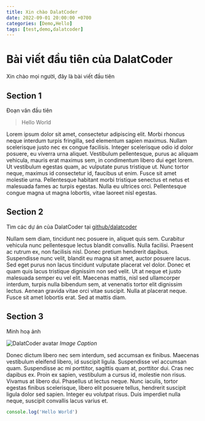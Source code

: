 ```yaml
---
title: Xin chào DalatCoder
date: 2022-09-01 20:00:00 +0700
categories: [Demo,Hello]
tags: [test,demo,dalatcoder]
---
```


# Bài viết đầu tiên của DalatCoder

Xin chào mọi người, đây là bài viết đầu tiên

## Section 1

Đoạn văn đầu tiên

> Hello World

Lorem ipsum dolor sit amet, consectetur adipiscing elit. Morbi rhoncus neque interdum turpis fringilla, sed elementum sapien maximus. Nullam scelerisque justo nec ex congue facilisis. Integer scelerisque odio id dolor posuere, eu viverra urna aliquet. Vestibulum pellentesque, purus ac aliquam vehicula, mauris erat maximus sem, in condimentum libero dui eget lorem. Ut vestibulum egestas quam, ac vulputate purus tristique ut. Nunc tortor neque, maximus id consectetur id, faucibus ut enim. Fusce sit amet molestie urna. Pellentesque habitant morbi tristique senectus et netus et malesuada fames ac turpis egestas. Nulla eu ultrices orci. Pellentesque congue magna ut magna lobortis, vitae laoreet nisl egestas.

## Section 2

Tìm các dự án của DalatCoder tại [github/dalatcoder](https://github.com/dalatcoder)

Nullam sem diam, tincidunt nec posuere in, aliquet quis sem. Curabitur vehicula nunc pellentesque lectus blandit convallis. Nulla facilisi. Praesent ac rutrum ex, non facilisis nisl. Donec pretium hendrerit dapibus. Suspendisse nunc velit, blandit eu magna sit amet, auctor posuere lacus. Sed eget purus non lacus tincidunt vulputate placerat vel dolor. Donec et quam quis lacus tristique dignissim non sed velit. Ut at neque et justo malesuada semper eu vel elit. Maecenas mattis, nisl sed ullamcorper interdum, turpis nulla bibendum sem, at venenatis tortor elit dignissim lectus. Aenean gravida vitae orci vitae suscipit. Nulla at placerat neque. Fusce sit amet lobortis erat. Sed at mattis diam.

## Section 3

Minh hoạ ảnh

![DalatCoder avatar](https://avatars.githubusercontent.com/u/49048131?s=400&u=f3a43cb86922fdb1e9144d5e76e8937b5b557119&v=4)
_Image Caption_

Donec dictum libero nec sem interdum, sed accumsan ex finibus. Maecenas vestibulum eleifend libero, id suscipit ligula. Suspendisse vel accumsan quam. Suspendisse ac mi porttitor, sagittis quam at, porttitor dui. Cras nec dapibus ex. Proin ex sapien, vestibulum a cursus id, molestie non risus. Vivamus at libero dui. Phasellus ut lectus neque. Nunc iaculis, tortor egestas finibus scelerisque, libero elit posuere tellus, hendrerit suscipit ligula dolor sed sapien. Integer eu volutpat risus. Duis imperdiet nulla neque, suscipit convallis lacus varius et.

```js
console.log('Hello World')
```
